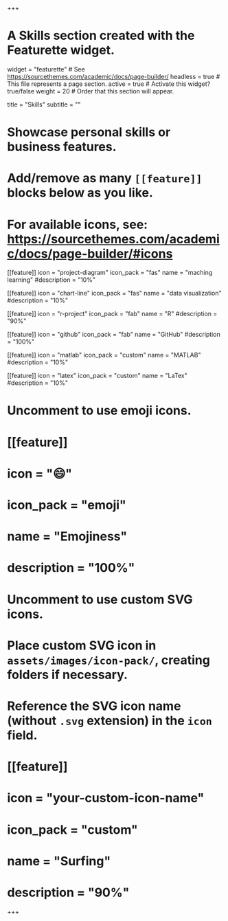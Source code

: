 +++
# A Skills section created with the Featurette widget.
widget = "featurette"  # See https://sourcethemes.com/academic/docs/page-builder/
headless = true  # This file represents a page section.
active = true  # Activate this widget? true/false
weight = 20  # Order that this section will appear.

title = "Skills"
subtitle = ""

# Showcase personal skills or business features.
# 
# Add/remove as many `[[feature]]` blocks below as you like.
# 
# For available icons, see: https://sourcethemes.com/academic/docs/page-builder/#icons

[[feature]]
  icon = "project-diagram"
  icon_pack = "fas"
  name = "maching learning"
  #description = "10%"
  
[[feature]]
  icon = "chart-line"
  icon_pack = "fas"
  name = "data visualization"
  #description = "10%"

[[feature]]
  icon = "r-project"
  icon_pack = "fab"
  name = "R"
  #description = "90%"
  
[[feature]]
  icon = "github"
  icon_pack = "fab"
  name = "GitHub"
  #description = "100%"  
  
[[feature]]
  icon = "matlab"
  icon_pack = "custom"
  name = "MATLAB"
  #description = "10%"
  
[[feature]]
  icon = "latex"
  icon_pack = "custom"
  name = "LaTex"
  #description = "10%"


# Uncomment to use emoji icons.
# [[feature]]
#  icon = ":smile:"
#  icon_pack = "emoji"
#  name = "Emojiness"
#  description = "100%"  

# Uncomment to use custom SVG icons.
# Place custom SVG icon in `assets/images/icon-pack/`, creating folders if necessary.
# Reference the SVG icon name (without `.svg` extension) in the `icon` field.
# [[feature]]
#  icon = "your-custom-icon-name"
#  icon_pack = "custom"
#  name = "Surfing"
#  description = "90%"

+++
